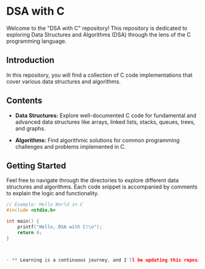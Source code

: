 # DSA with C

Welcome to the "DSA with C" repository! This repository is dedicated to exploring Data Structures and Algorithms (DSA) through the lens of the C programming language.

## Introduction

In this repository, you will find a collection of C code implementations that cover various data structures and algorithms. 

## Contents

- **Data Structures:** Explore well-documented C code for fundamental and advanced data structures like arrays, linked lists, stacks, queues, trees, and graphs.

- **Algorithms:** Find algorithmic solutions for common programming challenges and problems implemented in C.

## Getting Started

Feel free to navigate through the directories to explore different data structures and algorithms. Each code snippet is accompanied by comments to explain the logic and functionality.

```c
// Example: Hello World in C
#include <stdio.h>

int main() {
    printf("Hello, DSA with C!\n");
    return 0;
}



- ** Learning is a continuous journey, and I'll be updating this repository with more content as I delve deeper into the world of DSA with C. **